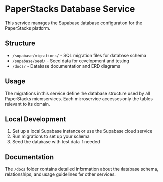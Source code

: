 # PaperStacks Database Service

This service manages the Supabase database configuration for the PaperStacks platform.

## Structure

- `/supabase/migrations/` - SQL migration files for database schema
- `/supabase/seed/` - Seed data for development and testing
- `/docs/` - Database documentation and ERD diagrams

## Usage

The migrations in this service define the database structure used by all PaperStacks microservices. Each microservice accesses only the tables relevant to its domain.

## Local Development

1. Set up a local Supabase instance or use the Supabase cloud service
2. Run migrations to set up your schema
3. Seed the database with test data if needed

## Documentation

The `/docs` folder contains detailed information about the database schema, relationships, and usage guidelines for other services. 